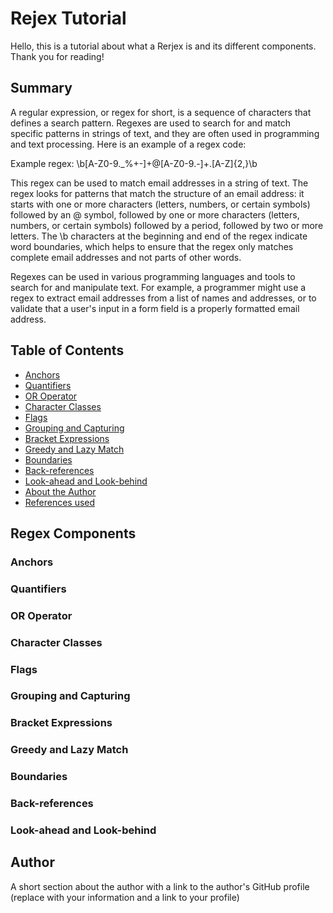 # Rejex Tutorial 
Hello, this is a tutorial about what a Rerjex is and its different components. Thank you for reading! 

## Summary

A regular expression, or regex for short, is a sequence of characters that defines a search pattern. Regexes are used to search for and match specific patterns in strings of text, and they are often used in programming and text processing. Here is an example of a regex code:

Example regex: \b[A-Z0-9._%+-]+@[A-Z0-9.-]+\.[A-Z]{2,}\b

This regex can be used to match email addresses in a string of text. The regex looks for patterns that match the structure of an email address: it starts with one or more characters (letters, numbers, or certain symbols) followed by an @ symbol, followed by one or more characters (letters, numbers, or certain symbols) followed by a period, followed by two or more letters. The \b characters at the beginning and end of the regex indicate word boundaries, which helps to ensure that the regex only matches complete email addresses and not parts of other words.

Regexes can be used in various programming languages and tools to search for and manipulate text. For example, a programmer might use a regex to extract email addresses from a list of names and addresses, or to validate that a user's input in a form field is a properly formatted email address.

## Table of Contents 

- [Anchors](#anchors)
- [Quantifiers](#quantifiers)
- [OR Operator](#or-operator)
- [Character Classes](#character-classes)
- [Flags](#flags)
- [Grouping and Capturing](#grouping-and-capturing)
- [Bracket Expressions](#bracket-expressions)
- [Greedy and Lazy Match](#greedy-and-lazy-match)
- [Boundaries](#boundaries)
- [Back-references](#back-references)
- [Look-ahead and Look-behind](#look-ahead-and-look-behind)
- [About the Author](#author)
- [References used](#references)

## Regex Components 

### Anchors

### Quantifiers

### OR Operator

### Character Classes

### Flags

### Grouping and Capturing

### Bracket Expressions

### Greedy and Lazy Match

### Boundaries

### Back-references

### Look-ahead and Look-behind

## Author

A short section about the author with a link to the author's GitHub profile (replace with your information and a link to your profile)